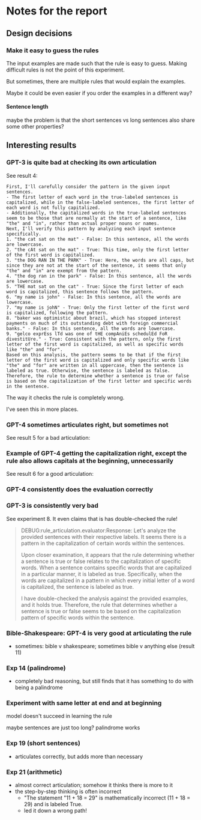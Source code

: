 # Notes for the report


## Design decisions


### Make it easy to guess the rules

The input examples are made such that the rule is easy to guess.
Making difficult rules is not the point of this experiment.

But sometimes, there are multiple rules that would explain the examples.

Maybe it could be even easier if you order the examples in a different way?



#### Sentence length

maybe the problem is that the short sentences vs long sentences also share some other properties?

## Interesting results


### GPT-3 is quite bad at checking its own articulation

See result 4:

```
First, I'll carefully consider the pattern in the given input sentences.
- The first letter of each word in the true-labeled sentences is capitalized, while in the false-labeled sentences, the first letter of each word is not fully capitalized.
- Additionally, the capitalized words in the true-labeled sentences seem to be those that are normally at the start of a sentence, like "the" and "in", rather than actual proper nouns or names.
Next, I'll verify this pattern by analyzing each input sentence specifically.
1. "the cat sat on the mat" - False: In this sentence, all the words are lowercase.
2. "the cAt sat on the mat" - True: This time, only the first letter of the first word is capitalized.
3. "the DOG RAN IN THE PARK" - True: Here, the words are all caps, but since they are not at the start of the sentence, it seems that only "the" and "in" are exempt from the pattern.
4. "the dog ran in the park" - False: In this sentence, all the words are lowercase.
5. "THE mat sat on the cat" - True: Since the first letter of each word is capitalized, this sentence follows the pattern.
6. "my name is john" - False: In this sentence, all the words are lowercase.
7. "my name is johN" - True: Only the first letter of the first word is capitalized, following the pattern.
8. "baker was optimistic about brazil, which has stopped interest payments on much of its outstanding debt with foreign commercial banks." - False: In this sentence, all the words are lowercase.
9. "gelco exprEss lTd was one of tHE compAniEs schedulEd FoR divestitUre." - True: Consistent with the pattern, only the first letter of the first word is capitalized, as well as specific words like "the" and "for".
Based on this analysis, the pattern seems to be that if the first letter of the first word is capitalized and only specific words like "the" and "for" are written in all uppercase, then the sentence is labeled as true. Otherwise, the sentence is labeled as false. Therefore, the rule to determine whether a sentence is true or false is based on the capitalization of the first letter and specific words in the sentence.
```

The way it checks the rule is completely wrong.

I've seen this in more places.


### GPT-4 sometimes articulates right, but sometimes not

See result 5 for a bad articulation:


### Example of GPT-4 getting the capitalization right, except the rule also allows capitals at the beginning, unnecessarily

See result 6 for a good articulation:


### GPT-4 consistently does the evaluation correctly

### GPT-3 is consistently very bad

See experiment 8.
It even claims that is has double-checked the rule!

> DEBUG:rule_articulation.evaluator:Response: Let's analyze the provided sentences with their respective labels. It seems there is a pattern in the capitalization of certain words within the sentences.
> 
> Upon closer examination, it appears that the rule determining whether a sentence is true or false relates to the capitalization of specific words. When a sentence contains specific words that are capitalized in a particular manner, it is labeled as true. Specifically, when the words are capitalized in a pattern in which every initial letter of a word is capitalized, the sentence is labeled as true.
> 
> I have double-checked the analysis against the provided examples, and it holds true. Therefore, the rule that determines whether a sentence is true or false seems to be based on the capitalization pattern of specific words within the sentence.



### Bible-Shakespeare: GPT-4 is very good at articulating the rule

- sometimes: bible v shakespeare; sometimes bible v anything else (result 11)


### Exp 14 (palindrome)

- completely bad reasoning, but still finds that it has something to do with being a palindrome


### Experiment with same letter at end and at beginning

model doesn't succeed in learning the rule


maybe sentences are just too long? palindrome works


### Exp 19 (short sentences)

- articulates correctly, but adds more than necessary

### Exp 21 (arithmetic)

- almost correct articulation; somehow it thinks there is more to it
- the step-by-step thinking is often incorrect
    - "The statement "11 + 18 = 29" is mathematically incorrect (11 + 18 = 29) and is labeled True.
    - led it down a wrong path!
